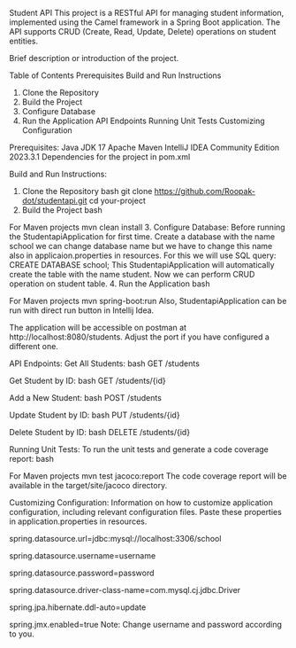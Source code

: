 Student API
This project is a RESTful API for managing student information, implemented using the Camel framework in a Spring Boot 
application. The API supports CRUD (Create, Read, Update, Delete) operations on student entities.

Brief description or introduction of the project.

Table of Contents
Prerequisites
Build and Run Instructions
1. Clone the Repository
2. Build the Project
3. Configure Database
4. Run the Application
API Endpoints
Running Unit Tests
Customizing Configuration

Prerequisites:
   Java JDK 17
   Apache Maven
   IntelliJ IDEA Community Edition 2023.3.1
   Dependencies for the project in pom.xml
   
Build and Run Instructions:
1. Clone the Repository
   bash
   git clone https://github.com/Roopak-dot/studentapi.git
   cd your-project
2. Build the Project
   bash

For Maven projects
mvn clean install
3. Configure Database:
   Before running the StudentapiApplication for first time. Create a database with the name school we can change 
   database name but we have to change this name also in applicaion.properties in resources.
   For this we will use SQL query: CREATE DATABASE school;
   This StudentapiApplication will automatically create the table with the name student. Now we can perform CRUD 
   operation on student table.
4. Run the Application
   bash

For Maven projects
mvn spring-boot:run
   Also, StudentapiApplication can be run with direct run button in Intellij Idea.

The application will be accessible on postman at http://localhost:8080/students. Adjust the port if you have configured 
a different one.

API Endpoints:
Get All Students:
bash
GET /students

Get Student by ID:
bash
GET /students/{id}

Add a New Student:
bash
POST /students

Update Student by ID:
bash
PUT /students/{id}

Delete Student by ID:
bash
DELETE /students/{id}

Running Unit Tests:
To run the unit tests and generate a code coverage report:
bash

For Maven projects
mvn test jacoco:report
The code coverage report will be available in the target/site/jacoco directory.

Customizing Configuration:
Information on how to customize application configuration, including relevant configuration files.
Paste these properties in application.properties in resources.

spring.datasource.url=jdbc:mysql://localhost:3306/school

spring.datasource.username=username

spring.datasource.password=password

spring.datasource.driver-class-name=com.mysql.cj.jdbc.Driver

spring.jpa.hibernate.ddl-auto=update

spring.jmx.enabled=true
Note: Change username and password according to you.


